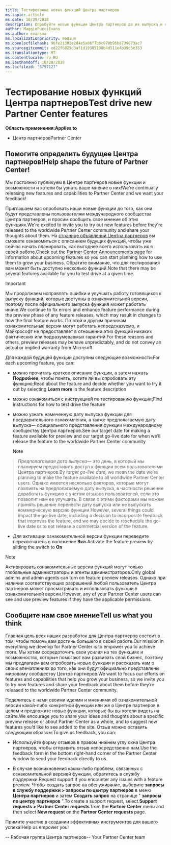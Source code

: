 ```yaml
---
title: Тестирование новых функций Центра партнеров
ms.topic: article
ms.date: 10/29/2018
description: Опробуйте новые функции Центра партнеров до их выпуска и сообщите нам свое мнение. Помогите определить будущее Центра партнеров!
author: MaggiePucciEvans
ms.author: evansma
ms.localizationpriority: medium
ms.openlocfilehash: 96fe21302e2d4e5a06f7b6c970b95b8739673ac7
ms.sourcegitcommit: ed22f6825d3af1d19385198b4d511e4b39d5e353
ms.translationtype: MT
ms.contentlocale: ru-RU
ms.lasthandoff: 10/29/2018
ms.locfileid: "5797127"
---
```

# <a name="test-drive-new-partner-center-features"></a><span data-ttu-id="2ab9b-104">Тестирование новых функций Центра партнеров</span><span class="sxs-lookup"><span data-stu-id="2ab9b-104">Test drive new Partner Center features</span></span>

**<span data-ttu-id="2ab9b-105">Область применения:</span><span class="sxs-lookup"><span data-stu-id="2ab9b-105">Applies to</span></span>**

- <span data-ttu-id="2ab9b-106">Центр партнеров</span><span class="sxs-lookup"><span data-stu-id="2ab9b-106">Partner Center</span></span>

## <a name="help-shape-the-future-of-partner-center"></a><span data-ttu-id="2ab9b-107">Помогите определить будущее Центра партнеров!</span><span class="sxs-lookup"><span data-stu-id="2ab9b-107">Help shape the future of Partner Center!</span></span>

<span data-ttu-id="2ab9b-108">Мы постоянно публикуем в Центре партнеров новые функции и возможности и хотели бы узнать ваше мнение о них!</span><span class="sxs-lookup"><span data-stu-id="2ab9b-108">We’re continually releasing new features and capabilities to Partner Center and we want your feedback!</span></span> 

<span data-ttu-id="2ab9b-109">Приглашаем вас опробовать наши новые функции до того, как они будут представлены пользователям международного сообщества Центра партнеров, и просим сообщить свое мнение об этих функциях.</span><span class="sxs-lookup"><span data-stu-id="2ab9b-109">We're excited to invite you to try out new features before they're released to the worldwide Partner Center community and share your thoughts about them.</span></span> <span data-ttu-id="2ab9b-110">На [странице объявлений Центра партнеров](https://partnercenter.microsoft.com/pcv/announcements) вы сможете ознакомиться с описанием будущих функций, чтобы уже сейчас начать планировать, как выгоднее всего использовать их в своей работе.</span><span class="sxs-lookup"><span data-stu-id="2ab9b-110">Check out the [Partner Center Announcements page](https://partnercenter.microsoft.com/pcv/announcements) for information about upcoming features so you can start planning how to use them to grow your business.</span></span> <span data-ttu-id="2ab9b-111">Обратите внимание, что для тестирования вам может быть доступно несколько функций.</span><span class="sxs-lookup"><span data-stu-id="2ab9b-111">Note that there may be several features available for you to test drive at a given time.</span></span>

> [!IMPORTANT]  
> <span data-ttu-id="2ab9b-112">Мы продолжаем исправлять ошибки и улучшать работу готовящихся к выпуску функций, которые доступны в ознакомительной версии, поэтому после официального выпуска функция может работать иначе.</span><span class="sxs-lookup"><span data-stu-id="2ab9b-112">We continue to fix errors and enhance feature performance during the preview phase of any feature releases, which may result in changes to how the final feature works.</span></span> <span data-ttu-id="2ab9b-113">По этой и другим причинам ознакомительные версии могут работать непредсказуемо, и Майкрософт не предоставляет в отношении этих функций никаких фактических или подразумеваемых гарантий.</span><span class="sxs-lookup"><span data-stu-id="2ab9b-113">For these reasons and others, preview releases may behave unpredictably, and do not convey an actual or implied warranty from Microsoft.</span></span>

<span data-ttu-id="2ab9b-114">Для каждой будущей функции доступны следующие возможности:</span><span class="sxs-lookup"><span data-stu-id="2ab9b-114">For each upcoming feature, you can:</span></span>

-   <span data-ttu-id="2ab9b-115">можно прочитать краткое описание функции, а затем нажать **Подробнее**, чтобы понять, хотите ли вы опробовать эту функцию;</span><span class="sxs-lookup"><span data-stu-id="2ab9b-115">Read about the feature and decide whether you want to try it out by selecting **Learn more** in the feature description</span></span> 

-   <span data-ttu-id="2ab9b-116">можно ознакомиться с инструкцией по тестированию функции;</span><span class="sxs-lookup"><span data-stu-id="2ab9b-116">Find instructions for how to test drive the feature</span></span>

-   <span data-ttu-id="2ab9b-117">можно узнать намеченную дату выпуска функции для предварительного ознакомления, а также предполагаемую дату выпуска— официального представления функции международному сообществу Центра партнеров.</span><span class="sxs-lookup"><span data-stu-id="2ab9b-117">See our target date for making a feature available for preview and our target go-live date for when we’ll release the feature to the worldwide Partner Center community</span></span> 

    > [!NOTE]  
>  <span data-ttu-id="2ab9b-118">*Предполагаемая дата выпуска*— это день, в который мы планируем предоставить доступ к функции всем пользователями Центра партнеров.</span><span class="sxs-lookup"><span data-stu-id="2ab9b-118">By *target go-live date*, we mean the date we’re planning to make the feature available to all worldwide Partner Center users.</span></span> <span data-ttu-id="2ab9b-119">Однако имеется несколько факторов, которые могут повлиять на предполагаемую дату выпуска, в частности решение доработать функцию с учетом отзывов пользователей, если это позволит нам ее улучшить. В связи с этими факторами мы можем принять решение перенести дату выпуска или не выпускать коммерческую версию функции.</span><span class="sxs-lookup"><span data-stu-id="2ab9b-119">However, several things could impact the go-live date, including a decision to incorporate feedback that improves the feature, and we may decide to reschedule the go-live date or to not release a commercial version of the feature.</span></span>  

-   <span data-ttu-id="2ab9b-120">Для активации ознакомительной версии функции переведите переключатель в положение **Вкл.**</span><span class="sxs-lookup"><span data-stu-id="2ab9b-120">Activate the feature preview by sliding the switch to **On**</span></span>

> [!NOTE]  
>  <span data-ttu-id="2ab9b-121">Активировать ознакомительные версии функций могут только глобальные администраторы и агенты администраторов.</span><span class="sxs-lookup"><span data-stu-id="2ab9b-121">Only global admins and admin agents can turn on feature preview releases.</span></span> <span data-ttu-id="2ab9b-122">Однако при наличии соответствующих разрешений любой пользователь Центра партнеров может просматривать и использовать функции в ознакомительной версии.</span><span class="sxs-lookup"><span data-stu-id="2ab9b-122">However, any of your Partner Center users can see and use preview features if they have the applicable permissions.</span></span>
 
## <a name="tell-us-what-you-think"></a><span data-ttu-id="2ab9b-123">Сообщите нам свое мнение</span><span class="sxs-lookup"><span data-stu-id="2ab9b-123">Tell us what you think</span></span>

<span data-ttu-id="2ab9b-124">Главная цель всех наших разработок для Центра партнеров состоит в том, чтобы помочь вам достичь большего в своей работе.</span><span class="sxs-lookup"><span data-stu-id="2ab9b-124">Our mission in everything we develop for Partner Center is to empower you to achieve more.</span></span> <span data-ttu-id="2ab9b-125">Мы хотим сосредоточить свои усилия на тех функциях и возможностях, которые помогают вам развивать свой бизнес, поэтому мы предлагаем вам опробовать новые функции и рассказать нам о своих впечатлениях до того, как они будут официально представлены мировому сообществу Центра партнеров.</span><span class="sxs-lookup"><span data-stu-id="2ab9b-125">We want to focus our efforts on features and capabilities that help you grow your business, so we invite you to try new features and share your feedback about them before they’re released to the worldwide Partner Center community.</span></span> 

<span data-ttu-id="2ab9b-126">Поделитесь с нами своими идеями и мнениями об ознакомительной версии какой-либо конкретной функции или же о Центре партнеров в целом и предложите новые функции, которые бы вы хотели видеть на сайте.</span><span class="sxs-lookup"><span data-stu-id="2ab9b-126">We encourage you to share your ideas and thoughts about a specific preview release or about Partner Center as a whole, and to suggest new features you’d like to see added to the site.</span></span> <span data-ttu-id="2ab9b-127">Отзыв можно оставить следующим образом:</span><span class="sxs-lookup"><span data-stu-id="2ab9b-127">To give us feedback, you can:</span></span>  

-   <span data-ttu-id="2ab9b-128">Используйте форму отзывов в правом нижнем углу окна Центра партнеров, чтобы отправить отзыв непосредственно нам.</span><span class="sxs-lookup"><span data-stu-id="2ab9b-128">Use the feedback form in the bottom right-hand corner of the Partner Center window to send your feedback directly to us.</span></span> 

-   <span data-ttu-id="2ab9b-129">В случае возникновения каких-либо проблем, связанных с ознакомительной версией функции, обратитесь в службу поддержки.</span><span class="sxs-lookup"><span data-stu-id="2ab9b-129">Request support if you encounter any issues with a feature preview.</span></span> <span data-ttu-id="2ab9b-130">Чтобы создать запрос на обслуживание, выберите **запросы в службу поддержки > запросы по центру партнеров** в меню **Центра партнеров** и затем **Создать запрос** на странице " **запросы по центру партнеров** ".</span><span class="sxs-lookup"><span data-stu-id="2ab9b-130">To create a support request, select **Support requests > Partner Center requests** from the **Partner Center** menu and then select **New request** on the **Partner Center requests** page.</span></span>

<span data-ttu-id="2ab9b-131">Примите участие в создании эффективных инструментов для вашего успеха!</span><span class="sxs-lookup"><span data-stu-id="2ab9b-131">Help us empower you!</span></span>

<span data-ttu-id="2ab9b-132">-- Рабочая группа Центра партнеров</span><span class="sxs-lookup"><span data-stu-id="2ab9b-132">-- Your Partner Center team</span></span>

